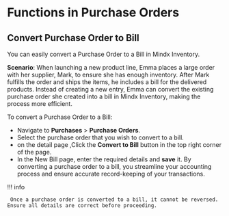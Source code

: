# **Functions in Purchase Orders**

## **Convert Purchase Order to Bill**

You can easily convert a Purchase Order to a Bill in Mindx Inventory.

**Scenario**: When launching a new product line, Emma places a large order with her supplier, Mark, to ensure she has enough inventory. After Mark fulfills the order and ships the items, he includes a bill for the delivered products. Instead of creating a new entry, Emma can convert the existing purchase order she created into a bill in Mindx Inventory, making the process more efficient.

To convert a Purchase Order to a Bill:

- Navigate to **Purchases** > **Purchase Orders**.
- Select the purchase order that you wish to convert to a bill.
- on the detail page ,Click the **Convert to Bill** button in the top right corner of the page.
- In the New Bill page, enter the required details and **save** it.
  By converting a purchase order to a bill, you streamline your accounting process and ensure accurate record-keeping of your transactions.

!!! info

     Once a purchase order is converted to a bill, it cannot be reversed. Ensure all details are correct before proceeding.
